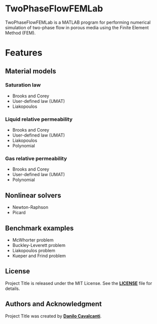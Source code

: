 # TwoPhaseFlowFEMLab 

TwoPhaseFlowFEMLab is a MATLAB program for performing numerical simulation of two-phase flow in porous media using the Finite Element Method (FEM).

# Features

## Material models
  ### Saturation law
  - Brooks and Corey
  - User-defined law (UMAT)
  - Liakopoulos

### Liquid relative permeability
  - Brooks and Corey
  - User-defined law (UMAT)
  - Liakopoulos
  - Polynomial

### Gas relative permeability
  - Brooks and Corey
  - User-defined law (UMAT)
  - Polynomial

## Nonlinear solvers
  - Newton-Raphson
  - Picard

## Benchmark examples
  - McWhorter problem
  - Buckley-Leverett problem
  - Liakopoulos problem
  - Kueper and Frind problem

## **License**

Project Title is released under the MIT License. See the **[LICENSE](https://www.blackbox.ai/share/LICENSE)** file for details.

## **Authors and Acknowledgment**

Project Title was created by **[Danilo Cavalcanti](https://github.com/dbcavalcanti)**.
